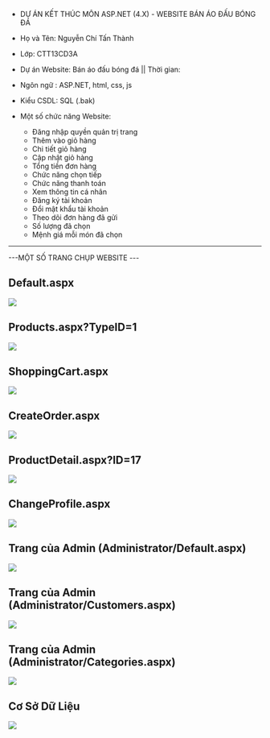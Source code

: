 - DỰ ÁN KẾT THÚC MÔN ASP.NET (4.X) - WEBSITE BÁN ÁO ĐẤU BÓNG ĐÁ

- Họ và Tên: Nguyễn Chí Tấn Thành
- Lớp: CTT13CD3A
- Dự án Website: Bán áo đấu bóng đá ||  Thời gian: 
- Ngôn ngữ : ASP.NET, html, css, js
- Kiểu CSDL: SQL (.bak)
- Một số chức năng Website: 
    - Đăng nhập quyền quản trị trang
    - Thêm vào giỏ hàng
    - Chi tiết giỏ hàng
    - Cập nhật giỏ hàng
    - Tổng tiền đơn hàng
    - Chức năng chọn tiếp
    - Chức năng thanh toán
    - Xem thông tin cá nhân
    - Đăng ký tài khoản
    - Đổi mật khẩu tài khoản
    - Theo dõi đơn hàng đã gửi
    - Số lượng đã chọn
    - Mệnh giá mỗi món đã chọn


------------------------------------------------------
---MỘT SỐ TRANG CHỤP WEBSITE ---
## Default.aspx
<img src="Default.png"/>

## Products.aspx?TypeID=1
<img src="ProductsID=1.png"/>

## ShoppingCart.aspx
<img src="ShoppingCart.png"/>

## CreateOrder.aspx
<img src="CreateOrder.png"/>

## ProductDetail.aspx?ID=17
<img src="ProductsID=17.png"/>

## ChangeProfile.aspx
<img src="ChangeProfile.png"/>

## Trang của Admin (Administrator/Default.aspx)
<img src="AdDefault.png"/>

## Trang của Admin (Administrator/Customers.aspx)
<img src="AdCustomers.png"/>

## Trang của Admin (Administrator/Categories.aspx)
<img src="AdCategories.png"/>

## Cơ Sở Dữ Liệu
<img src="CSDL.png"/>

